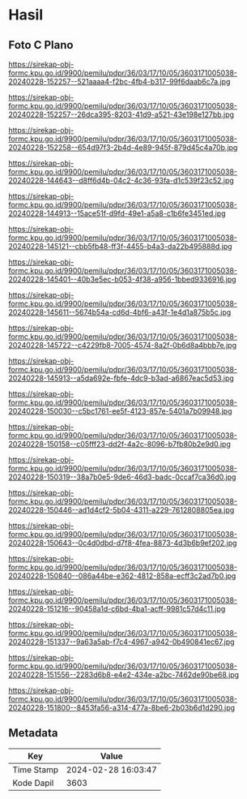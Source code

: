 # Hasil

## Foto C Plano

https://sirekap-obj-formc.kpu.go.id/9900/pemilu/pdpr/36/03/17/10/05/3603171005038-20240228-152257--521aaaa4-f2bc-4fb4-b317-99f6daab6c7a.jpg

https://sirekap-obj-formc.kpu.go.id/9900/pemilu/pdpr/36/03/17/10/05/3603171005038-20240228-152257--26dca395-8203-41d9-a521-43e198e127bb.jpg

https://sirekap-obj-formc.kpu.go.id/9900/pemilu/pdpr/36/03/17/10/05/3603171005038-20240228-152258--654d97f3-2b4d-4e89-945f-879d45c4a70b.jpg

https://sirekap-obj-formc.kpu.go.id/9900/pemilu/pdpr/36/03/17/10/05/3603171005038-20240228-144643--d8ff6d4b-04c2-4c36-93fa-d1c539f23c52.jpg

https://sirekap-obj-formc.kpu.go.id/9900/pemilu/pdpr/36/03/17/10/05/3603171005038-20240228-144913--15ace51f-d9fd-49e1-a5a8-c1b6fe3451ed.jpg

https://sirekap-obj-formc.kpu.go.id/9900/pemilu/pdpr/36/03/17/10/05/3603171005038-20240228-145121--cbb5fb48-ff3f-4455-b4a3-da22b495888d.jpg

https://sirekap-obj-formc.kpu.go.id/9900/pemilu/pdpr/36/03/17/10/05/3603171005038-20240228-145401--40b3e5ec-b053-4f38-a956-1bbed9336916.jpg

https://sirekap-obj-formc.kpu.go.id/9900/pemilu/pdpr/36/03/17/10/05/3603171005038-20240228-145611--5674b54a-cd6d-4bf6-a43f-1e4d1a875b5c.jpg

https://sirekap-obj-formc.kpu.go.id/9900/pemilu/pdpr/36/03/17/10/05/3603171005038-20240228-145722--c4229fb8-7005-4574-8a2f-0b6d8a4bbb7e.jpg

https://sirekap-obj-formc.kpu.go.id/9900/pemilu/pdpr/36/03/17/10/05/3603171005038-20240228-145913--a5da692e-fbfe-4dc9-b3ad-a6867eac5d53.jpg

https://sirekap-obj-formc.kpu.go.id/9900/pemilu/pdpr/36/03/17/10/05/3603171005038-20240228-150030--c5bc1761-ee5f-4123-857e-5401a7b09948.jpg

https://sirekap-obj-formc.kpu.go.id/9900/pemilu/pdpr/36/03/17/10/05/3603171005038-20240228-150158--c05fff23-dd2f-4a2c-8096-b7fb80b2e9d0.jpg

https://sirekap-obj-formc.kpu.go.id/9900/pemilu/pdpr/36/03/17/10/05/3603171005038-20240228-150319--38a7b0e5-9de6-46d3-badc-0ccaf7ca36d0.jpg

https://sirekap-obj-formc.kpu.go.id/9900/pemilu/pdpr/36/03/17/10/05/3603171005038-20240228-150446--ad1d4cf2-5b04-4311-a229-7612808805ea.jpg

https://sirekap-obj-formc.kpu.go.id/9900/pemilu/pdpr/36/03/17/10/05/3603171005038-20240228-150643--0c4d0dbd-d7f8-4fea-8873-4d3b6b9ef202.jpg

https://sirekap-obj-formc.kpu.go.id/9900/pemilu/pdpr/36/03/17/10/05/3603171005038-20240228-150840--086a44be-e362-4812-858a-ecff3c2ad7b0.jpg

https://sirekap-obj-formc.kpu.go.id/9900/pemilu/pdpr/36/03/17/10/05/3603171005038-20240228-151216--90458a1d-c6bd-4ba1-acff-9981c57d4c11.jpg

https://sirekap-obj-formc.kpu.go.id/9900/pemilu/pdpr/36/03/17/10/05/3603171005038-20240228-151337--9a63a5ab-f7c4-4967-a942-0b490841ec67.jpg

https://sirekap-obj-formc.kpu.go.id/9900/pemilu/pdpr/36/03/17/10/05/3603171005038-20240228-151556--2283d6b8-e4e2-434e-a2bc-7462de90be68.jpg

https://sirekap-obj-formc.kpu.go.id/9900/pemilu/pdpr/36/03/17/10/05/3603171005038-20240228-151800--8453fa56-a314-477a-8be6-2b03b6d1d290.jpg


## Metadata

| Key        | Value               |
| ---------- | ------------------- |
| Time Stamp | 2024-02-28 16:03:47 |
| Kode Dapil | 3603                |



